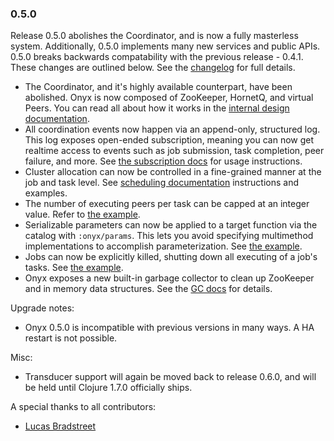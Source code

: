 ### 0.5.0

Release 0.5.0 abolishes the Coordinator, and is now a fully masterless system. Additionally, 0.5.0 implements many new services and public APIs. 0.5.0 breaks backwards compatability with the previous release - 0.4.1. These changes are outlined below. See the [changelog](https://github.com/onyx-platform/onyx/blob/0d0274444ada010ff218d04e294059c7878d87de/changes.md#050) for full details.

- The Coordinator, and it's highly available counterpart, have been abolished. Onyx is now composed of ZooKeeper, HornetQ, and virtual Peers. You can read all about how it works in the [internal design documentation](https://github.com/onyx-platform/onyx/blob/0.5.x/doc/user-guide/internal-design.md).
- All coordination events now happen via an append-only, structured log. This log exposes open-ended subscription, meaning you can now get realtime access to events such as job submission, task completion, peer failure, and more. See [the subscription docs](../user-guide/subscription.md) for usage instructions.
- Cluster allocation can now be controlled in a fine-grained manner at the job and task level. See [scheduling documentation](../user-guide/scheduling.md) instructions and examples.
- The number of executing peers per task can be capped at an integer value. Refer to [the example](https://github.com/onyx-platform/onyx-examples/tree/0.5.x/max-peers).
- Serializable parameters can now be applied to a target function via the catalog with `:onyx/params`. This lets you avoid specifying multimethod implementations to accomplish parameterization. See [the example](https://github.com/onyx-platform/onyx-examples/tree/0.5.x/catalog-parameters).
- Jobs can now be explicitly killed, shutting down all executing of a job's tasks. See [the example](https://github.com/onyx-platform/onyx-examples/tree/0.5.x/kill-job).
- Onyx exposes a new built-in garbage collector to clean up ZooKeeper and in memory data structures. See the [GC docs](https://github.com/onyx-platform/onyx/blob/0.5.x/doc/user-guide/internal-design.md) for details.

Upgrade notes:

- Onyx 0.5.0 is incompatible with previous versions in many ways. A HA restart is not possible.

Misc:

- Transducer support will again be moved back to release 0.6.0, and will be held until Clojure 1.7.0 officially ships.

A special thanks to all contributors:

- [Lucas Bradstreet](https://github.com/lbradstreet)

